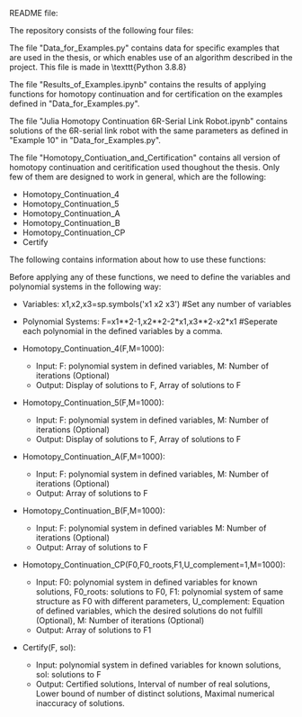 README file:

The repository consists of the following four files:

The file "Data_for_Examples.py" contains data for specific examples that are used in the thesis, or which enables use of an algorithm described in the project. This file is made in \texttt{Python 3.8.8}

The file "Results_of_Examples.ipynb" contains the results of applying functions for homotopy continuation and for certification on the examples defined in "Data_for_Examples.py".

The file "Julia Homotopy Continuation 6R-Serial Link Robot.ipynb" contains solutions of the 6R-serial link robot with the same parameters as defined in "Example 10" in "Data_for_Examples.py".

The file "Homotopy_Contiuation_and_Certification" contains all version of homotopy continuation and ceritification used thoughout the thesis. Only few of them are designed to work in general, which are the following:
 - Homotopy_Continuation_4
 - Homotopy_Continuation_5
 - Homotopy_Continuation_A
 - Homotopy_Continuation_B
 - Homotopy_Continuation_CP
 - Certify

  The following contains information about how to use these functions:

  Before applying any of these functions, we need to define the variables and polynomial systems in the following way:
  - Variables:
      x1,x2,x3=sp.symbols('x1 x2 x3') #Set any number of variables
  - Polynomial Systems:
      F=x1\*\*2-1,x2\*\*2-2*x1,x3\*\*2-x2\*x1 #Seperate each polynomial in the defined variables by a comma.

  - Homotopy_Continuation_4(F,M=1000):
    - Input: F: polynomial system in defined variables, M:  Number of iterations (Optional)
    - Output: Display of solutions to F, Array of solutions to F
  - Homotopy_Continuation_5(F,M=1000):
    - Input: F: polynomial system in defined variables, M:  Number of iterations (Optional)
    - Output: Display of solutions to F, Array of solutions to F
  - Homotopy_Continuation_A(F,M=1000):
    - Input: F: polynomial system in defined variables, M:  Number of iterations (Optional)
    - Output: Array of solutions to F
  - Homotopy_Continuation_B(F,M=1000):
    - Input: F: polynomial system in defined variables M: Number of iterations (Optional)
    - Output: Array of solutions to F
  - Homotopy_Continuation_CP(F0,F0_roots,F1,U_complement=1,M=1000):
    - Input: F0: polynomial system in defined variables for known solutions, F0_roots: solutions to F0, F1: polynomial system of same structure as F0 with different parameters, U_complement: Equation of defined variables, which the desired solutions do not fulfill (Optional), M: Number of iterations (Optional)
    - Output: Array of solutions to F1
  - Certify(F, sol):
    - Input: polynomial system in defined variables for known solutions, sol: solutions to F
    - Output: Certified solutions, Interval of number of real solutions, Lower bound of number of distinct solutions, Maximal numerical inaccuracy of solutions.
